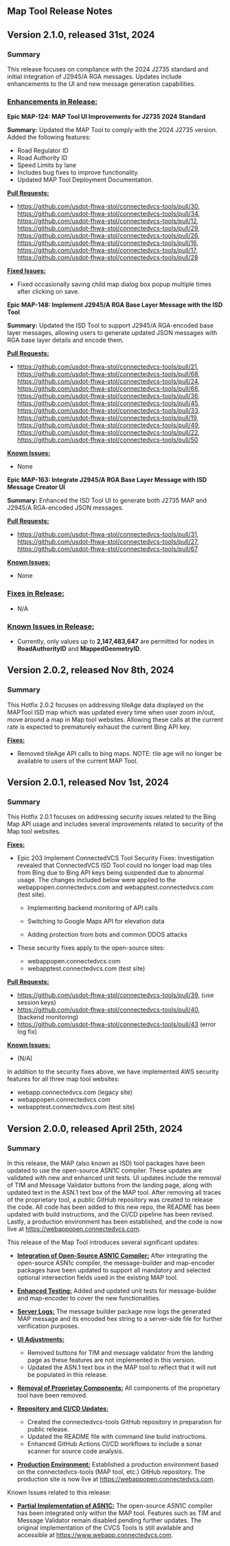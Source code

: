 Map Tool Release Notes
----------------------------

Version 2.1.0, released 31st, 2024
----------------------------------------

### **Summary**  
This release focuses on compliance with the 2024 J2735 standard and initial integration of J2945/A RGA messages. Updates include enhancements to the UI and new message generation capabilities.  

### **<ins>Enhancements in Release:</ins>** 

**Epic MAP-124: MAP Tool UI Improvements for J2735 2024 Standard**  

**Summary:**  Updated the MAP Tool to comply with the 2024 J2735 version. Added the following features:
  - Road Regulator ID  
  - Road Authority ID  
  - Speed Limits by lane  
- Includes bug fixes to improve functionality.  
- Updated MAP Tool Deployment Documentation.  

**<ins>Pull Requests:</ins>**  
- https://github.com/usdot-fhwa-stol/connectedvcs-tools/pull/30, https://github.com/usdot-fhwa-stol/connectedvcs-tools/pull/34, https://github.com/usdot-fhwa-stol/connectedvcs-tools/pull/12, https://github.com/usdot-fhwa-stol/connectedvcs-tools/pull/29, https://github.com/usdot-fhwa-stol/connectedvcs-tools/pull/26, https://github.com/usdot-fhwa-stol/connectedvcs-tools/pull/16, https://github.com/usdot-fhwa-stol/connectedvcs-tools/pull/17, https://github.com/usdot-fhwa-stol/connectedvcs-tools/pull/28

**<ins>Fixed Issues:</ins>**  
- Fixed occasionally saving child map dialog box popup multiple times after clicking on save.  

**Epic MAP-148: Implement J2945/A RGA Base Layer Message with the ISD Tool**  

**Summary:** Updated the ISD Tool to support J2945/A RGA-encoded base layer messages, allowing users to generate updated JSON messages with RGA base layer details and encode them.

**<ins>Pull Requests:</ins>**  
- https://github.com/usdot-fhwa-stol/connectedvcs-tools/pull/21, https://github.com/usdot-fhwa-stol/connectedvcs-tools/pull/68, https://github.com/usdot-fhwa-stol/connectedvcs-tools/pull/24, https://github.com/usdot-fhwa-stol/connectedvcs-tools/pull/66, https://github.com/usdot-fhwa-stol/connectedvcs-tools/pull/36, https://github.com/usdot-fhwa-stol/connectedvcs-tools/pull/45, https://github.com/usdot-fhwa-stol/connectedvcs-tools/pull/33, https://github.com/usdot-fhwa-stol/connectedvcs-tools/pull/19, https://github.com/usdot-fhwa-stol/connectedvcs-tools/pull/49, https://github.com/usdot-fhwa-stol/connectedvcs-tools/pull/22, https://github.com/usdot-fhwa-stol/connectedvcs-tools/pull/50

**<ins>Known Issues:</ins>**  
- None  

**Epic MAP-163: Integrate J2945/A RGA Base Layer Message with ISD Message Creator UI**  

**Summary:** Enhanced the ISD Tool UI to generate both J2735 MAP and J2945/A RGA-encoded JSON messages.

**<ins>Pull Requests:</ins>**  
- https://github.com/usdot-fhwa-stol/connectedvcs-tools/pull/31, https://github.com/usdot-fhwa-stol/connectedvcs-tools/pull/27, https://github.com/usdot-fhwa-stol/connectedvcs-tools/pull/67

**<ins>Known Issues:</ins>**  
- None  

### **<ins>Fixes in Release:</ins>**
- N/A
  
### **<ins>Known Issues in Release:</ins>**  
- Currently, only values up to **2,147,483,647** are permitted for nodes in **RoadAuthorityID** and **MappedGeometryID**.  


Version 2.0.2, released Nov 8th, 2024
----------------------------------------

### **Summary**
This Hotfix 2.0.2 focuses on addressing tileAge data displayed on the MAPTool ISD map which was updated every time when user zoom in/out, move around a map in Map tool websites. Allowing these calls at the current rate is expected to prematurely exhaust the current Bing API key.


**<ins>Fixes:</ins>** 
- Removed tileAge API calls to bing maps. NOTE: tile age will no longer be available to users of the current MAP Tool.

Version 2.0.1, released Nov 1st, 2024
----------------------------------------

### **Summary**
This Hotfix 2.0.1 focuses on addressing security issues related to the Bing Map API usage and includes several improvements related to security of the Map tool websites. 

**<ins>Fixes:</ins>** 
- Epic 203 Implement ConnectedVCS Tool Security Fixes:  Investigation revealed that ConnectedVCS ISD Tool could no longer load map tiles from Bing due to Bing API keys being suspended due to abnormal usage. The changes included below were applied to the webappopen.connectedvcs.com and webapptest.connectedvcs.com (test site). 
   - Implementing backend monitoring of API calls 

   - Switching to Google Maps API for elevation data 

   - Adding protection from bots and common DDOS attacks 

- These security fixes apply to the open-source sites: 
   - webappopen.connectedvcs.com 
   - webapptest.connectedvcs.com (test site) 

**<ins>Pull Requests:</ins>**

- https://github.com/usdot-fhwa-stol/connectedvcs-tools/pull/39, (use session keys) 
- https://github.com/usdot-fhwa-stol/connectedvcs-tools/pull/40, (backend monitoring) 
- https://github.com/usdot-fhwa-stol/connectedvcs-tools/pull/43  (error log fix) 

 

**<ins>Known Issues:</ins>**  

- (N/A) 
 
In addition to the security fixes above, we have implemented AWS security features for all three map tool websites: 
   - webapp.connectedvcs.com (legacy site) 
   - webappopen.connectedvcs.com 
   - webapptest.connectedvcs.com (test site) 

Version 2.0.0, released April 25th, 2024
----------------------------------------

### **Summary**

In this release, the MAP (also known as ISD) tool packages have been updated to use the open-source ASN1C compiler. These updates are validated with new and enhanced unit tests. UI updates include the removal of TIM and Message Validator buttons from the landing page, along with updated text in the ASN.1 text box of the MAP tool. After removing all traces of the proprietary tool, a public GitHub repository was created to release the code. All code has been added to this new repo, the README has been updated with build instructions, and the CI/CD pipeline has been revised. Lastly, a production environment has been established, and the code is now live at https://webappopen.connectedvcs.com. 

This release of the Map Tool introduces several significant updates:

- **<ins> Integration of Open-Source ASN1C Compiler:</ins>** After integrating the open-source ASN1c compiler, the message-builder and map-encoder packages have been updated to support all mandatory and selected optional intersection fields used in the existing MAP tool.

- **<ins> Enhanced Testing:</ins>** Added and updated unit tests for message-builder and map-encoder to cover the new functionalities.

- **<ins> Server Logs:</ins>** The message builder package now logs the generated MAP message and its encoded hex string to a server-side file for further verification purposes.

- **<ins> UI Adjustments:</ins>**
    - Removed buttons for TIM and message validator from the landing page as these features are not implemented in this version.
    - Updated the ASN.1 text box in the MAP tool to reflect that it will not be populated in this release.

- **<ins> Removal of Proprietay Components:</ins>** All components of the proprietary tool have been removed.

- **<ins> Repository and CI/CD Updates:</ins>**
    - Created the connectedvcs-tools GitHub repository in preparation for public release.
    - Updated the README file with command line build instructions.
    - Enhanced GitHub Actions CI/CD workflows to include a sonar scanner for source code analysis.

- **<ins> Production Environment:</ins>** Established a production environment based on the connectedvcs-tools (MAP tool, etc.) GitHub repository. The production site is now live at https://webappopen.connectedvcs.com.

Known Issues related to this release:

- **<ins>Partial Implementation of ASN1C:</ins>** The open-source ASN1C compiler has been integrated only within the  MAP tool. Features such as TIM and Message Validator remain disabled pending further updates. The original implementation of the CVCS Tools is still available and accessible at https://www.webapp.connectedvcs.com.
